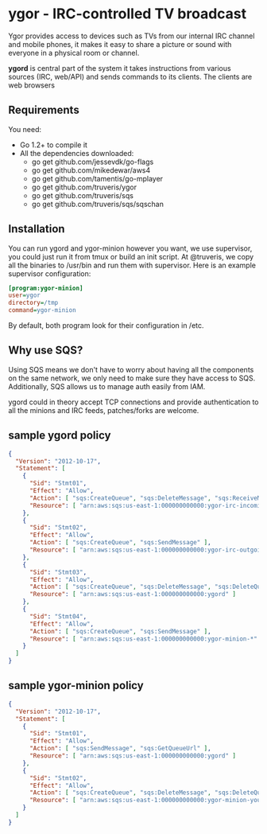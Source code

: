 # ygor - IRC-controlled TV broadcast

Ygor provides access to devices such as TVs from our internal IRC channel and
mobile phones, it makes it easy to share a picture or sound with everyone in a
physical room or channel.

**ygord** is central part of the system it takes instructions from various
sources (IRC, web/API) and sends commands to its clients.  The clients are web
browsers

## Requirements
You need:

 * Go 1.2+ to compile it
 * All the dependencies downloaded:
    - go get github.com/jessevdk/go-flags
    - go get github.com/mikedewar/aws4
    - go get github.com/tamentis/go-mplayer
    - go get github.com/truveris/ygor
    - go get github.com/truveris/sqs
    - go get github.com/truveris/sqs/sqschan

## Installation
You can run ygord and ygor-minion however you want, we use supervisor, you
could just run it from tmux or build an init script. At @truveris, we copy all
the binaries to /usr/bin and run them with supervisor. Here is an example
supervisor configuration:

```ini
[program:ygor-minion]
user=ygor
directory=/tmp
command=ygor-minion
```

By default, both program look for their configuration in /etc.


## Why use SQS?
Using SQS means we don't have to worry about having all the components on the
same network, we only need to make sure they have access to SQS. Additionally,
SQS allows us to manage auth easily from IAM.

ygord could in theory accept TCP connections and provide authentication to all
the minions and IRC feeds, patches/forks are welcome.


## sample ygord policy
```json
{
  "Version": "2012-10-17",
  "Statement": [
    {
      "Sid": "Stmt01",
      "Effect": "Allow",
      "Action": [ "sqs:CreateQueue", "sqs:DeleteMessage", "sqs:ReceiveMessage" ],
      "Resource": [ "arn:aws:sqs:us-east-1:000000000000:ygor-irc-incoming" ]
    },
    {
      "Sid": "Stmt02",
      "Effect": "Allow",
      "Action": [ "sqs:CreateQueue", "sqs:SendMessage" ],
      "Resource": [ "arn:aws:sqs:us-east-1:000000000000:ygor-irc-outgoing" ]
    },
    {
      "Sid": "Stmt03",
      "Effect": "Allow",
      "Action": [ "sqs:CreateQueue", "sqs:DeleteMessage", "sqs:DeleteQueue", "sqs:ReceiveMessage" ],
      "Resource": [ "arn:aws:sqs:us-east-1:000000000000:ygord" ]
    },
    {
      "Sid": "Stmt04",
      "Effect": "Allow",
      "Action": [ "sqs:CreateQueue", "sqs:SendMessage" ],
      "Resource": [ "arn:aws:sqs:us-east-1:000000000000:ygor-minion-*" ]
    }
  ]
}
```


## sample ygor-minion policy
```json
{
  "Version": "2012-10-17",
  "Statement": [
    {
      "Sid": "Stmt01",
      "Effect": "Allow",
      "Action": [ "sqs:SendMessage", "sqs:GetQueueUrl" ],
      "Resource": [ "arn:aws:sqs:us-east-1:000000000000:ygord" ]
    },
    {
      "Sid": "Stmt02",
      "Effect": "Allow",
      "Action": [ "sqs:CreateQueue", "sqs:DeleteMessage", "sqs:DeleteQueue", "sqs:ReceiveMessage" ],
      "Resource": [ "arn:aws:sqs:us-east-1:000000000000:ygor-minion-yourhost" ]
    }
  ]
}
```
